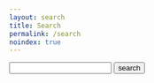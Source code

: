 ```yaml
---
layout: search
title: Search
permalink: /search
noindex: true
---
```


<div class="header-search">
  <form class="header-search-form" action="/search/" method="get">
    <input type="text" id="search-box" name="query"/>
    <input type="submit" value="search"/>
  </form>
</div>
<div class="container">
<!-- List where search results will be rendered -->
<div class="row w-100 mt-5" id="search-results"></div>
</div>
  <script>
    // Template to generate the JSON to search
    window.store = {
      {% for post in site.projects %}
        "{{ post.url | slugify }}": {
          "title": "{{ post.title | xml_escape }}",
          "author": "{{ post.author | xml_escape }}",
          "icon": "{{ post.icon | xml_escape }}",
          "category": "{{ post.category | xml_escape }}",
          "content": {{ post.content | strip_html | strip_newlines | jsonify }},
          "url": "{{ post.url | xml_escape }}"
        }
        {% unless forloop.last %},{% endunless %}
      {% endfor %}
    };
  </script>
